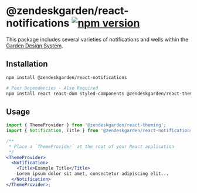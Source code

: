 # @zendeskgarden/react-notifications [![npm version](https://flat.badgen.net/npm/v/@zendeskgarden/react-notifications)](https://www.npmjs.com/package/@zendeskgarden/react-notifications)

This package includes several varieties of notifications and wells within
the [Garden Design System](https://zendeskgarden.github.io/).

## Installation

```sh
npm install @zendeskgarden/react-notifications

# Peer Dependencies - Also Required
npm install react react-dom styled-components @zendeskgarden/react-theming
```

## Usage

```jsx
import { ThemeProvider } from '@zendeskgarden/react-theming';
import { Notification, Title } from '@zendeskgarden/react-notifications';

/**
 * Place a `ThemeProvider` at the root of your React application
 */
<ThemeProvider>
  <Notification>
    <Title>Example Title</Title>
    Lorem ipsum dolor sit amet, consectetur adipiscing elit...
  </Notification>
</ThemeProvider>;
```
